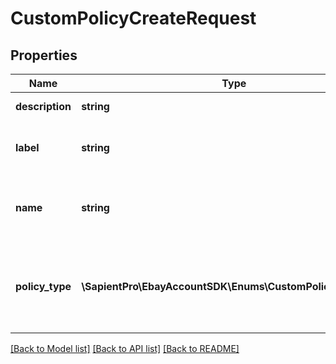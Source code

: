 # CustomPolicyCreateRequest

## Properties
| Name            | Type                                                      | Description                                                                                                                                                                                                                                                                                                                                                                                                                   | Notes      |
|-----------------|-----------------------------------------------------------|-------------------------------------------------------------------------------------------------------------------------------------------------------------------------------------------------------------------------------------------------------------------------------------------------------------------------------------------------------------------------------------------------------------------------------|------------|
| **description** | **string**                                                | Details of the seller&#x27;s specific policy and terms for this policy.&lt;br/&gt;&lt;br/&gt;&lt;b&gt;Max length:&lt;/b&gt; 15,000                                                                                                                                                                                                                                                                                            | [optional] |
| **label**       | **string**                                                | Customer-facing label shown on View Item pages for items to which the policy applies. This seller-defined string is displayed as a system-generated hyperlink pointing to detailed policy information.&lt;br/&gt;&lt;br/&gt;&lt;b&gt;Max length:&lt;/b&gt; 65                                                                                                                                                                 | [optional] |
| **name**        | **string**                                                | The seller-defined name for the custom policy. Names must be unique for policies assigned to the same seller, policy type, and eBay marketplace.&lt;br /&gt;&lt;span class&#x3D;\&quot;tablenote\&quot;&gt;&lt;strong&gt;Note:&lt;/strong&gt; This field is visible only to the seller. &lt;/span&gt;&lt;br/&gt;&lt;br/&gt;&lt;b&gt;Max length:&lt;/b&gt; 65                                                                  | [optional] |
| **policy_type** | **\SapientPro\EbayAccountSDK\Enums\CustomPolicyTypeEnum** | Specifies the type of custom policy being created. &lt;br/&gt;&lt;br/&gt;Two Custom Policy types are supported: &lt;ul&gt;&lt;li&gt;Product Compliance (PRODUCT_COMPLIANCE)&lt;/li&gt; &lt;li&gt;Takeback (TAKE_BACK)&lt;/li&gt;&lt;/ul&gt; For implementation help, refer to &lt;a href&#x3D;&#x27;https://developer.ebay.com/api-docs/sell/account/types/api:CustomPolicyTypeEnum&#x27;&gt;eBay API documentation&lt;/a&gt; | [optional] |

[[Back to Model list]](../../README.md#documentation-for-models) [[Back to API list]](../../README.md#documentation-for-api-endpoints) [[Back to README]](../../README.md)

